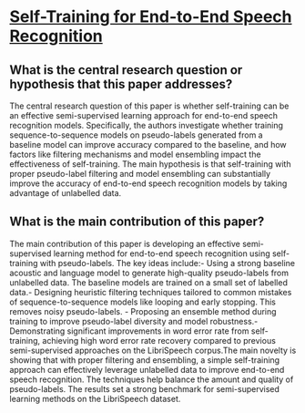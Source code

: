 # [Self-Training for End-to-End Speech Recognition](https://arxiv.org/abs/1909.09116)

## What is the central research question or hypothesis that this paper addresses?

The central research question of this paper is whether self-training can be an effective semi-supervised learning approach for end-to-end speech recognition models. Specifically, the authors investigate whether training sequence-to-sequence models on pseudo-labels generated from a baseline model can improve accuracy compared to the baseline, and how factors like filtering mechanisms and model ensembling impact the effectiveness of self-training. The main hypothesis is that self-training with proper pseudo-label filtering and model ensembling can substantially improve the accuracy of end-to-end speech recognition models by taking advantage of unlabelled data.


## What is the main contribution of this paper?

The main contribution of this paper is developing an effective semi-supervised learning method for end-to-end speech recognition using self-training with pseudo-labels. The key ideas include:- Using a strong baseline acoustic and language model to generate high-quality pseudo-labels from unlabelled data. The baseline models are trained on a small set of labelled data.- Designing heuristic filtering techniques tailored to common mistakes of sequence-to-sequence models like looping and early stopping. This removes noisy pseudo-labels. - Proposing an ensemble method during training to improve pseudo-label diversity and model robustness.- Demonstrating significant improvements in word error rate from self-training, achieving high word error rate recovery compared to previous semi-supervised approaches on the LibriSpeech corpus.The main novelty is showing that with proper filtering and ensembling, a simple self-training approach can effectively leverage unlabelled data to improve end-to-end speech recognition. The techniques help balance the amount and quality of pseudo-labels. The results set a strong benchmark for semi-supervised learning methods on the LibriSpeech dataset.
